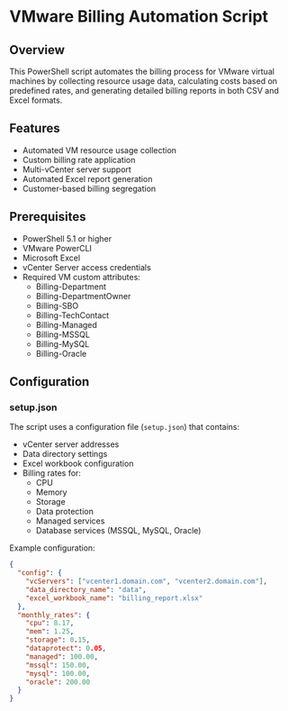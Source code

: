 # VMware Billing Automation Script

## Overview
This PowerShell script automates the billing process for VMware virtual machines by collecting resource usage data, calculating costs based on predefined rates, and generating detailed billing reports in both CSV and Excel formats.

## Features
- Automated VM resource usage collection
- Custom billing rate application
- Multi-vCenter server support
- Automated Excel report generation
- Customer-based billing segregation

## Prerequisites
- PowerShell 5.1 or higher
- VMware PowerCLI
- Microsoft Excel
- vCenter Server access credentials
- Required VM custom attributes:
  - Billing-Department
  - Billing-DepartmentOwner
  - Billing-SBO
  - Billing-TechContact
  - Billing-Managed
  - Billing-MSSQL
  - Billing-MySQL
  - Billing-Oracle

## Configuration
### setup.json
The script uses a configuration file (`setup.json`) that contains:
- vCenter server addresses
- Data directory settings
- Excel workbook configuration
- Billing rates for:
  - CPU
  - Memory
  - Storage
  - Data protection
  - Managed services
  - Database services (MSSQL, MySQL, Oracle)

Example configuration:
```json
{
  "config": {
    "vcServers": ["vcenter1.domain.com", "vcenter2.domain.com"],
    "data_directory_name": "data",
    "excel_workbook_name": "billing_report.xlsx"
  },
  "monthly_rates": {
    "cpu": 8.17,
    "mem": 1.25,
    "storage": 0.15,
    "dataprotect": 0.05,
    "managed": 100.00,
    "mssql": 150.00,
    "mysql": 100.00,
    "oracle": 200.00
  }
}